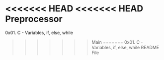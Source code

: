 <<<<<<< HEAD
<<<<<<< HEAD
Preprocessor
=======
0x01. C - Variables, if, else, while
>>>>>>> Main
=======
0x01. C - Variables, if, else, while
>>>>>>> README File
